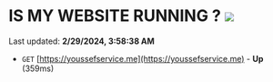 # IS MY WEBSITE RUNNING ? [![](https://img.shields.io/static/v1?label=Sponsor&message=%E2%9D%A4&logo=GitHub&color=%23fe8e86)](https://github.com/sponsors/<username>)

Last updated: **2/29/2024, 3:58:38 AM**

- `GET` [https://youssefservice.me](https://youssefservice.me) - **Up** (359ms)
